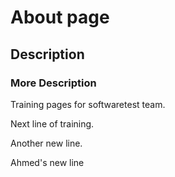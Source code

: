 # About page

## Description

### More Description

Training pages for softwaretest team.

Next line of training.

Another new line.

Ahmed's new line
